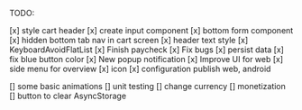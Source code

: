 TODO:

[x] style cart header
[x] create input component
[x] bottom form component
[x] hidden bottom tab nav in cart screen
[x] header text style
[x] KeyboardAvoidFlatList
[x] Finish paycheck
[x] Fix bugs
[x] persist data
[x] fix blue button color
[x] New popup notification
[x] Improve UI for web
[x] side menu for overview
[x] icon
[x] configuration publish web, android

[] some basic animations
[] unit testing
[] change currency
[] monetization
[] button to clear AsyncStorage
